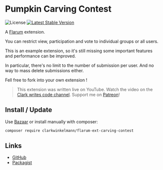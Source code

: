# Pumpkin Carving Contest

![License](https://img.shields.io/badge/license-MIT-blue.svg) [![Latest Stable Version](https://img.shields.io/packagist/v/clarkwinkelmann/flarum-ext-carving-contest.svg)](https://packagist.org/packages/clarkwinkelmann/flarum-ext-carving-contest)

A [Flarum](https://flarum.org/) extension.

You can restrict view, participation and vote to individual groups or all users.

This is an example extension, so it's still missing some important features and performance can be improved.

In particular, there's no limit to the number of submission per user. And no way to mass delete submissions either.

Fell free to fork into your own extension !

> This extension was written live on YouTube. Watch the video on the [Clark writes code channel](https://www.youtube.com/watch?v=2Z9t-K0kEm4). Support me on [Patreon](https://www.patreon.com/clark_writes_code)!

## Install / Update

Use [Bazaar](https://discuss.flarum.org/d/5151-flagrow-bazaar-the-extension-marketplace) or install manually with composer:

```sh
composer require clarkwinkelmann/flarum-ext-carving-contest
```

## Links

- [GitHub](https://github.com/clarkwinkelmann/flarum-ext-carving-contest)
- [Packagist](https://packagist.org/packages/clarkwinkelmann/flarum-ext-carving-contest)
